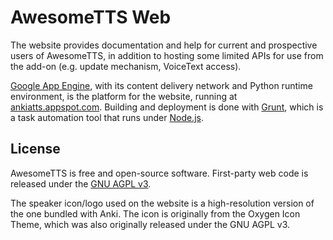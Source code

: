 # AwesomeTTS Web

The website provides documentation and help for current and prospective users
of AwesomeTTS, in addition to hosting some limited APIs for use from the
add-on (e.g. update mechanism, VoiceText access).

[Google App Engine](https://developers.google.com/appengine), with its content
delivery network and Python runtime environment, is the platform for the
website, running at [ankiatts.appspot.com](https://ankiatts.appspot.com).
Building and deployment is done with [Grunt](http://gruntjs.com), which is a
task automation tool that runs under [Node.js](http://nodejs.org).


## License

AwesomeTTS is free and open-source software. First-party web code is released
under the [GNU AGPL v3](LICENSE.txt).

The speaker icon/logo used on the website is a high-resolution version of the
one bundled with Anki. The icon is originally from the Oxygen Icon Theme,
which was also originally released under the GNU AGPL v3.
